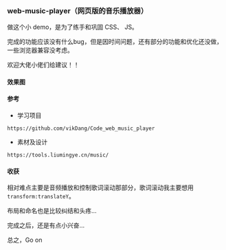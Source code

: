 ### web-music-player（网页版的音乐播放器）
做这个小 demo，是为了练手和巩固 CSS、 JS。

完成的功能应该没有什么bug，但是因时间问题，还有部分的功能和优化还没做，一些浏览器兼容没考虑。

欢迎大佬小佬们给建议！！



#### 效果图





#### 参考

- 学习项目

```
https://github.com/vikDang/Code_web_music_player
```

- 素材及设计

```
https://tools.liumingye.cn/music/
```





#### 收获

相对难点主要是音频播放和控制歌词滚动那部分，歌词滚动我主要想用 `transform:translateY`。

布局和命名也是比较纠结和头疼...

完成之后，还是有点小兴奋...

总之，Go on















